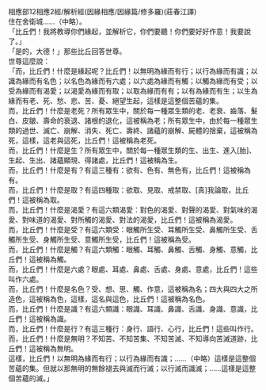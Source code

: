 相應部12相應2經/解析經(因緣相應/因緣篇/修多羅)(莊春江譯)  
住在舍衛城……（中略）。  
「比丘們！我將教導你們緣起，並解析它，你們要聽！你們要好好作意！我要說了。」  
「是的，大德！」那些比丘回答世尊。  
世尊這麼說：  
「而，比丘們！什麼是緣起呢？比丘們！以無明為緣而有行；以行為緣而有識；以識為緣而有名色；以名色為緣而有六處；以六處為緣而有觸；以觸為緣而有受；以受為緣而有渴愛；以渴愛為緣而有取；以取為緣而有有；以有為緣而有生；以生為緣而有老、死、愁、悲、苦、憂、絕望生起，這樣是這整個苦蘊的集。  
而，比丘們！什麼是老死？所有眾生中，關於每一種眾生類的老、老衰、齒落、髮白、皮皺、壽命的衰退、諸根的退化，這被稱為老；所有眾生中，由於每一種眾生類的過世、滅亡、崩解、消失、死亡、壽終、諸蘊的崩解、屍體的捨棄，這被稱為死，這樣，這老與這死，比丘們！這被稱為老死。  
而，比丘們！什麼是生？所有眾生中，關於每一種眾生類的生、出生、進入[胎]、生起、生出、諸蘊顯現、得諸處，比丘們！這被稱為生。  
而，比丘們！什麼是有？有這三種有：欲有、色有、無色有，比丘們！這被稱為有。  
而，比丘們！什麼是取？有這四種取：欲取、見取、戒禁取、[真]我論取，比丘們！這被稱為取。  
而，比丘們！什麼是渴愛？有這六類渴愛：對色的渴愛、對聲的渴愛、對氣味的渴愛、對味道的渴愛、對所觸的渴愛、對法的渴愛，比丘們！這被稱為渴愛。  
而，比丘們！什麼是受？有這六類受：眼觸所生受、耳觸所生受、鼻觸所生受、舌觸所生受、身觸所生受、意觸所生受，比丘們！這被稱為受。  
而，比丘們！什麼是觸？有這六類觸：眼觸、耳觸、鼻觸、舌觸、身觸、意觸，比丘們！這被稱為觸。  
而，比丘們！什麼是六處？眼處、耳處、鼻處、舌處、身處、意處，比丘們！這些叫作六處。  
而，比丘們！什麼是名色？受、想、思、觸、作意，這被稱為名；四大與四大之所造色，這被稱為色，這樣，這名與這色，比丘們！這被稱為名色。  
而，比丘們！什麼是識？有這六類識：眼識、耳識、鼻識、舌識、身識、意識，比丘們！這被稱為識。  
而，比丘們！什麼是行？有這三種行：身行、語行、心行，比丘們！這些叫作行。  
而，比丘們！什麼是無明？不知苦、不知苦集、不知苦滅、不知導向苦滅道跡，比丘們！這被稱為無明。  
這樣，比丘們！以無明為緣而有行；以行為緣而有識；……（中略）這樣是這整個苦蘊的集。但就以那無明的無餘褪去與滅而行滅；以行滅而識滅；……這樣是這整個苦蘊的滅。」  
  
  
